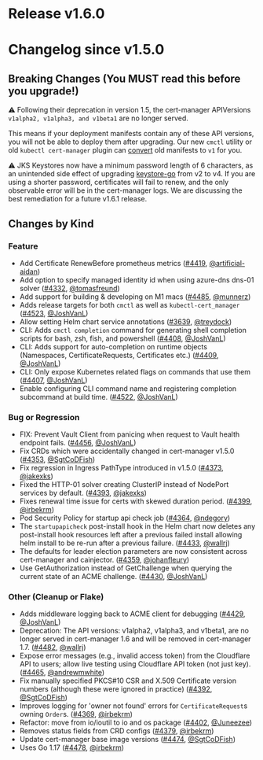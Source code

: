 # Release v1.6.0
# Changelog since v1.5.0

## Breaking Changes (You **MUST** read this before you upgrade!)

⚠️ Following their deprecation in version 1.5, the cert-manager APIVersions `v1alpha2, v1alpha3, and v1beta1` are no longer served.

This means if your deployment manifests contain any of these API versions, you will not be able to deploy them after upgrading. Our new `cmctl` utility or old `kubectl cert-manager` plugin can [convert](https://cert-manager.io/docs/usage/kubectl-plugin/#convert) old manifests to `v1` for you.

⚠️ JKS Keystores now have a minimum password length of 6 characters, as an unintended side effect of upgrading [keystore-go](https://github.com/pavel-v-chernykh/keystore-go) from v2 to v4. If you are using a shorter password, certificates will fail to renew, and the only observable error will be in the cert-manager logs. We are discussing the best remediation for a future v1.6.1 release.

## Changes by Kind

### Feature

- Add Certificate RenewBefore prometheus metrics ([#4419](https://github.com/jetstack/cert-manager/pull/4419), [@artificial-aidan](https://github.com/artificial-aidan))
- Add option to specify managed identity id when using azure-dns dns-01 solver ([#4332](https://github.com/jetstack/cert-manager/pull/4332), [@tomasfreund](https://github.com/tomasfreund))
- Add support for building & developing on M1 macs ([#4485](https://github.com/jetstack/cert-manager/pull/4485), [@munnerz](https://github.com/munnerz))
- Adds release targets for both `cmctl` as well as `kubectl-cert_manager` ([#4523](https://github.com/jetstack/cert-manager/pull/4523), [@JoshVanL](https://github.com/JoshVanL))
- Allow setting Helm chart service annotations ([#3639](https://github.com/jetstack/cert-manager/pull/3639), [@treydock](https://github.com/treydock))
- CLI: Adds `cmctl completion` command for generating shell completion scripts for bash, zsh, fish, and powershell ([#4408](https://github.com/jetstack/cert-manager/pull/4408), [@JoshVanL](https://github.com/JoshVanL))
- CLI: Adds support for auto-completion on runtime objects (Namespaces, CertificateRequests, Certificates etc.) ([#4409](https://github.com/jetstack/cert-manager/pull/4409), [@JoshVanL](https://github.com/JoshVanL))
- CLI: Only expose Kubernetes related flags on commands that use them ([#4407](https://github.com/jetstack/cert-manager/pull/4407), [@JoshVanL](https://github.com/JoshVanL))
- Enable configuring CLI command name and registering completion subcommand at build time. ([#4522](https://github.com/jetstack/cert-manager/pull/4522), [@JoshVanL](https://github.com/JoshVanL))

### Bug or Regression

- FIX: Prevent Vault Client from panicing when request to Vault health endpoint fails. ([#4456](https://github.com/jetstack/cert-manager/pull/4456), [@JoshVanL](https://github.com/JoshVanL))
- Fix CRDs which were accidentally changed in cert-manager v1.5.0 ([#4353](https://github.com/jetstack/cert-manager/pull/4353), [@SgtCoDFish](https://github.com/SgtCoDFish))
- Fix regression in Ingress PathType introduced in v1.5.0 ([#4373](https://github.com/jetstack/cert-manager/pull/4373), [@jakexks](https://github.com/jakexks))
- Fixed the HTTP-01 solver creating ClusterIP instead of NodePort services by default. ([#4393](https://github.com/jetstack/cert-manager/pull/4393), [@jakexks](https://github.com/jakexks))
- Fixes renewal time issue for certs with skewed duration period. ([#4399](https://github.com/jetstack/cert-manager/pull/4399), [@irbekrm](https://github.com/irbekrm))
- Pod Security Policy for startup api check job ([#4364](https://github.com/jetstack/cert-manager/pull/4364), [@ndegory](https://github.com/ndegory))
- The `startupapicheck` post-install hook in the Helm chart now deletes any post-install hook resources left after a previous failed install allowing helm install to be re-run after a previous failure. ([#4433](https://github.com/jetstack/cert-manager/pull/4433), [@wallrj](https://github.com/wallrj))
- The defaults for leader election parameters are now consistent across cert-manager and cainjector. ([#4359](https://github.com/jetstack/cert-manager/pull/4359), [@johanfleury](https://github.com/johanfleury))
- Use GetAuthorization instead of GetChallenge when querying the current state of an ACME challenge. ([#4430](https://github.com/jetstack/cert-manager/pull/4430), [@JoshVanL](https://github.com/JoshVanL))

### Other (Cleanup or Flake)

- Adds middleware logging back to ACME client for debugging ([#4429](https://github.com/jetstack/cert-manager/pull/4429), [@JoshVanL](https://github.com/JoshVanL))
- Deprecation: The API versions: v1alpha2, v1alpha3, and v1beta1, are no longer served in cert-manager 1.6 and will be removed in cert-manager 1.7. ([#4482](https://github.com/jetstack/cert-manager/pull/4482), [@wallrj](https://github.com/wallrj))
- Expose error messages (e.g., invalid access token) from the Cloudflare API to users; allow live testing using Cloudflare API token (not just key). ([#4465](https://github.com/jetstack/cert-manager/pull/4465), [@andrewmwhite](https://github.com/andrewmwhite))
- Fix manually specified PKCS#10 CSR and X.509 Certificate version numbers (although these were ignored in practice) ([#4392](https://github.com/jetstack/cert-manager/pull/4392), [@SgtCoDFish](https://github.com/SgtCoDFish))
- Improves logging for 'owner not found' errors for `CertificateRequest`s owning `Order`s. ([#4369](https://github.com/jetstack/cert-manager/pull/4369), [@irbekrm](https://github.com/irbekrm))
- Refactor: move from io/ioutil to io and os package ([#4402](https://github.com/jetstack/cert-manager/pull/4402), [@Juneezee](https://github.com/Juneezee))
- Removes status fields from CRD configs ([#4379](https://github.com/jetstack/cert-manager/pull/4379), [@irbekrm](https://github.com/irbekrm))
- Update cert-manager base image versions ([#4474](https://github.com/jetstack/cert-manager/pull/4474), [@SgtCoDFish](https://github.com/SgtCoDFish))
- Uses Go 1.17 ([#4478](https://github.com/jetstack/cert-manager/pull/4478), [@irbekrm](https://github.com/irbekrm))
